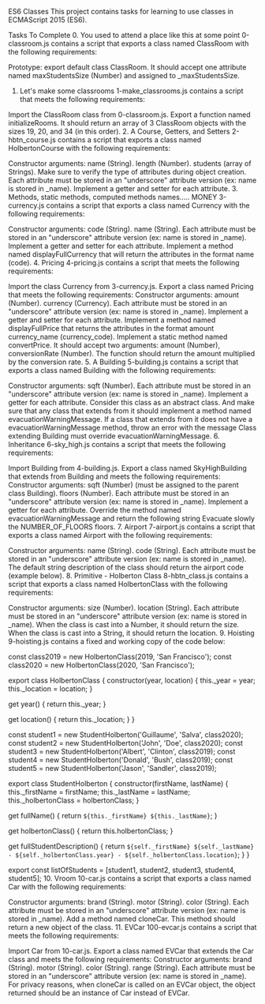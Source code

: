 ES6 Classes
This project contains tasks for learning to use classes in ECMAScript 2015 (ES6).

Tasks To Complete
 0. You used to attend a place like this at some point
0-classroom.js contains a script that exports a class named ClassRoom with the following requirements:

Prototype: export default class ClassRoom.
It should accept one attribute named maxStudentsSize (Number) and assigned to _maxStudentsSize.
 1. Let's make some classrooms
1-make_classrooms.js contains a script that meets the following requirements:

Import the ClassRoom class from 0-classroom.js.
Export a function named initializeRooms. It should return an array of 3 ClassRoom objects with the sizes 19, 20, and 34 (in this order).
 2. A Course, Getters, and Setters
2-hbtn_course.js contains a script that exports a class named HolbertonCourse with the following requirements:

Constructor arguments:
name (String).
length (Number).
students (array of Strings).
Make sure to verify the type of attributes during object creation.
Each attribute must be stored in an "underscore" attribute version (ex: name is stored in _name).
Implement a getter and setter for each attribute.
 3. Methods, static methods, computed methods names..... MONEY
3-currency.js contains a script that exports a class named Currency with the following requirements:

Constructor arguments:
code (String).
name (String).
Each attribute must be stored in an "underscore" attribute version (ex: name is stored in _name).
Implement a getter and setter for each attribute.
Implement a method named displayFullCurrency that will return the attributes in the format name (code).
 4. Pricing
4-pricing.js contains a script that meets the following requirements:

Import the class Currency from 3-currency.js.
Export a class named Pricing that meets the following requirements:
Constructor arguments:
amount (Number).
currency (Currency).
Each attribute must be stored in an "underscore" attribute version (ex: name is stored in _name).
Implement a getter and setter for each attribute.
Implement a method named displayFullPrice that returns the attributes in the format amount currency_name (currency_code).
Implement a static method named convertPrice. It should accept two arguments: amount (Number), conversionRate (Number). The function should return the amount multiplied by the conversion rate.
 5. A Building
5-building.js contains a script that exports a class named Building with the following requirements:

Constructor arguments:
sqft (Number).
Each attribute must be stored in an "underscore" attribute version (ex: name is stored in _name).
Implement a getter for each attribute.
Consider this class as an abstract class. And make sure that any class that extends from it should implement a method named evacuationWarningMessage.
If a class that extends from it does not have a evacuationWarningMessage method, throw an error with the message Class extending Building must override evacuationWarningMessage.
 6. Inheritance
6-sky_high.js contains a script that meets the following requirements:

Import Building from 4-building.js.
Export a class named SkyHighBuilding that extends from Building and meets the following requirements:
Constructor arguments:
sqft (Number) (must be assigned to the parent class Building).
floors (Number).
Each attribute must be stored in an "underscore" attribute version (ex: name is stored in _name).
Implement a getter for each attribute.
Override the method named evacuationWarningMessage and return the following string Evacuate slowly the NUMBER_OF_FLOORS floors.
 7. Airport
7-airport.js contains a script that exports a class named Airport with the following requirements:

Constructor arguments:
name (String).
code (String).
Each attribute must be stored in an "underscore" attribute version (ex: name is stored in _name).
The default string description of the class should return the airport code (example below).
 8. Primitive - Holberton Class
8-hbtn_class.js contains a script that exports a class named HolbertonClass with the following requirements:

Constructor arguments:
size (Number).
location (String).
Each attribute must be stored in an "underscore" attribute version (ex: name is stored in _name).
When the class is cast into a Number, it should return the size.
When the class is cast into a String, it should return the location.
 9. Hoisting
9-hoisting.js contains a fixed and working copy of the code below:

const class2019 = new HolbertonClass(2019, 'San Francisco');
const class2020 = new HolbertonClass(2020, 'San Francisco');

export class HolbertonClass {
  constructor(year, location) {
    this._year = year;
    this._location = location;
  }

  get year() {
    return this._year;
  }

  get location() {
    return this._location;
  }
}

const student1 = new StudentHolberton('Guillaume', 'Salva', class2020);
const student2 = new StudentHolberton('John', 'Doe', class2020);
const student3 = new StudentHolberton('Albert', 'Clinton', class2019);
const student4 = new StudentHolberton('Donald', 'Bush', class2019);
const student5 = new StudentHolberton('Jason', 'Sandler', class2019);

export class StudentHolberton {
  constructor(firstName, lastName) {
    this._firstName = firstName;
    this._lastName = lastName;
    this._holbertonClass = holbertonClass;
  }

  get fullName() {
    return `${this._firstName} ${this._lastName}`;
  }

  get holbertonClass() {
    return this.holbertonClass;
  }

  get fullStudentDescription() {
    return `${self._firstName} ${self._lastName} - ${self._holbertonClass.year} - ${self._holbertonClass.location}`;
  }
}


export const listOfStudents = [student1, student2, student3, student4, student5];
 10. Vroom
10-car.js contains a script that exports a class named Car with the following requirements:

Constructor arguments:
brand (String).
motor (String).
color (String).
Each attribute must be stored in an "underscore" attribute version (ex: name is stored in _name).
Add a method named cloneCar. This method should return a new object of the class.
 11. EVCar
100-evcar.js contains a script that meets the following requirements:

Import Car from 10-car.js.
Export a class named EVCar that extends the Car class and meets the following requirements:
Constructor arguments:
brand (String).
motor (String).
color (String).
range (String).
Each attribute must be stored in an "underscore" attribute version (ex: name is stored in _name).
For privacy reasons, when cloneCar is called on an EVCar object, the object returned should be an instance of Car instead of EVCar.